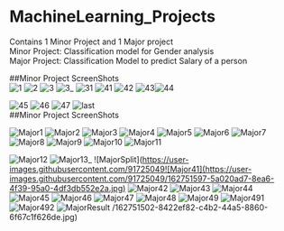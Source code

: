 # MachineLearning_Projects
Contains 1 Minor Project and 1 Major project
<br>
Minor Project: Classification model for Gender analysis<br>
Major Project: Classification Model to predict Salary of a person<br>

##Minor Project ScreenShots<br>
![1](https://user-images.githubusercontent.com/91725049/162547324-617b4850-e4d0-40d1-b4b3-99757820ceaa.jpg)
![2](https://user-images.githubusercontent.com/91725049/162546668-9da77340-e5b1-4ec5-9040-8a2af58086c5.jpg)
![3](https://user-images.githubusercontent.com/91725049/162546736-84b090b4-6253-4b16-8e6b-bc33867d175f.jpg)
![3_](https://user-images.githubusercontent.com/91725049/162546741-26aba6cb-260b-48e1-8bb4-e1f59791e647.jpg)
![31](https://user-images.githubusercontent.com/91725049/162546746-61ed865c-15dd-4ef3-8145-e3279f59da25.jpg)
![41](https://user-images.githubusercontent.com/91725049/162546748-b8c6fa5e-fffb-4df3-882e-8ce7eadd40ba.jpg)
![42](https://user-images.githubusercontent.com/91725049/162546750-8cbcc962-97c3-4495-8100-3659df85677e.jpg)
![43](https://user-images.githubusercontent.com/91725049/162546754-78a31bdc-c9a9-42ca-a16f-2011ecdb9df1.jpg)![44](https://user-images.githubusercontent.com/91725049/162546758-f01fa7ab-3e76-4130-beaa-7570724e50b6.jpg)

![45](https://user-images.githubusercontent.com/91725049/162546762-931cece2-a89e-44a7-bfa0-a8ceda69600e.jpg)
![46](https://user-images.githubusercontent.com/91725049/162546774-a13b62f7-df6e-487b-91f7-ed38ae9080b5.jpg)
![47](https://user-images.githubusercontent.com/91725049/162546783-192a84e4-680d-4ce7-9825-9a3fe064143c.jpg)
![last](https://user-images.githubusercontent.com/91725049/162546786-09d408e4-4424-4168-984e-4c786c87371d.jpg)
<br>##Minor Project ScreenShots<br>

![Major1](https://user-images.githubusercontent.com/91725049/162751199-eb28b56a-3a71-4767-b8ae-23b4a674b0e3.jpg)
![Major2](https://user-images.githubusercontent.com/91725049/162751235-6642b17c-fd85-4d5a-8d1e-e9d3393d44b3.jpg)
![Major3](https://user-images.githubusercontent.com/91725049/162751249-928a58a4-19d9-45e7-b995-7e42e17f81f0.jpg)
![Major4](https://user-images.githubusercontent.com/91725049/162751311-4d260f24-7b4c-4a2c-aa3a-06e0abd27b16.jpg)
![Major5](https://user-images.githubusercontent.com/91725049/162751320-3bf0df2b-9cf7-452f-8f7b-ab919d5b1272.jpg)
![Major6](https://user-images.githubusercontent.com/91725049/162751327-b2ca5320-b1aa-484d-8328-7d42b79b8984.jpg)
![Major7](https://user-images.githubusercontent.com/91725049/162751332-7168ad37-56cb-42f9-aeb4-f7d96b014ff5.jpg)
![Major8](https://user-images.githubusercontent.com/91725049/162751336-062989e3-5cc5-4da5-8ee0-89b6fa08a89d.jpg)
![Major9](https://user-images.githubusercontent.com/91725049/162751343-5079dd2a-c911-48dd-9036-0de59ee99af9.jpg)
![Major10](https://user-images.githubusercontent.com/91725049/162751347-65d3b2c0-08f0-4d80-b2c4-666ddd024fbc.jpg)
![Major11](https://user-images.githubusercontent.com/91725049/162751352-4fc61037-4703-4103-952f-fd3efdc64d72.jpg)

![Major12](https://user-images.githubusercontent.com/91725049/162751446-1d7ac306-50fc-41d6-b859-efe2c880dcfc.jpg)
![Major13_](https://user-images.githubusercontent.com/91725049/162751460-91f8b7fb-c53e-4819-b454-2731eb025b1d.jpg)
![MajorSplit](https://user-images.githubusercontent.com/91725049![Major41](https://user-images.githubusercontent.com/91725049/162751597-5a020ad7-8ea6-4f39-95a0-4df3db552e2a.jpg)
![Major42](https://user-images.githubusercontent.com/91725049/162751609-b202696b-0462-461e-a5cc-db39e454cf4f.jpg)
![Major43](https://user-images.githubusercontent.com/91725049/162751616-b55902c5-86e7-42d3-9328-82c7336c22dc.jpg)
![Major44](https://user-images.githubusercontent.com/91725049/162751625-31f516a7-3c1b-4878-b6fa-7037ed0cfd06.jpg)
![Major45](https://user-images.githubusercontent.com/91725049/162751629-163ebb6f-66d7-4542-9ab0-9335d91f3a14.jpg)
![Major46](https://user-images.githubusercontent.com/91725049/162751638-39dbcbec-166f-477c-8520-b587a852b55d.jpg)
![Major47](https://user-images.githubusercontent.com/91725049/162751645-0fc01b33-590d-4066-be1c-214421c7b471.jpg)
![Major48](https://user-images.githubusercontent.com/91725049/162751654-9dc3cbe1-f4ca-4558-b726-f681ce7f992a.jpg)
![Major49](https://user-images.githubusercontent.com/91725049/162751660-300935f5-a9ff-4872-86f1-2e9242a21618.jpg)
![Major491](https://user-images.githubusercontent.com/91725049/162751664-67117d5b-aa4c-49d8-aa61-81f40a0a4d89.jpg)
![Major492](https://user-images.githubusercontent.com/91725049/162751666-5237d207-4e09-47b5-ad2c-1192dad71f7f.jpg)
![MajorResult](https://user-images.githubusercontent.com/91725049/162751668-52314de5-1757-48c5-987c-901aa325e8b9.jpg)
/162751502-8422ef82-c4b2-44a5-8860-6f67c1f626de.jpg)





















